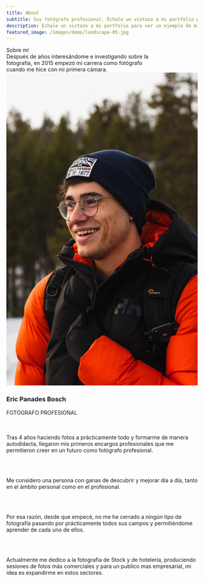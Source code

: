 ```yaml
---
title: About
subtitle: Soy fotógrafo profesional. Échale un vistazo a mi portfolio para ver un ejemplo de mis fotografias.
description: Échale un vistazo a mi portfolio para ver un ejemplo de mis fotografias.
featured_image: /images/demo/landscape-05.jpg
---
```

<script type="text/javascript">
    document.getElementById("header").style.position = 'relative';
</script>

<div class="about-title">Sobre mí</div>
<div class="about-quote"> 
Después de años interesándome e investigando sobre la <br> fotografía, en 2015 empezó mi carrera como fotógrafo <br> cuando me hice con mi primera cámara.
</div>
<div class="about">
    <div class="about-half">
        <img src="/images/about/SobremiFoto.jpg" class="image-about">
    </div>
    <div class="about-half">
        <h3>Eric Panades Bosch</h3>
        <h7>FOTÓGRAFO PROFESIONAL</h7>
        <br>
        <br>
        <br>
        <p>
        Tras 4 años haciendo fotos a prácticamente todo y formarme de manera autodidacta, llegaron mis primeros encargos profesionales que me permitieron creer en un futuro como fotógrafo profesional.
        </p>
        <br>
        <br>
        <p>
        Me considero una persona con ganas de descubrir y mejorar día a día, tanto en el ámbito personal como en el profesional. 
        </p>
        <br>
        <br>
        <p>
        Por esa razón, desde que empecé, no me he cerrado a ningún tipo de fotografía pasando por prácticamente todos sus campos y permitiéndome aprender de cada uno de ellos.
        </p>
        <br>
        <br>
        <p>
        Actualmente me dedico a la fotografía de Stock y de hotelería, produciendo sesiones de fotos más comerciales y para un publico mas empresarial, mi idea es expandirme en estos sectores.
        </p>
    </div>
</div>
